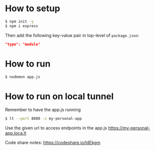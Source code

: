 # How to setup

```bash
$ npm init -y
$ npm i express
```

Then add the following key-value pair in top-level of `package.json`:

```json
"type": "module"
```

# How to run

```bash
$ nodemon app.js
```

# How to run on local tunnel
Remember to have the app.js running

```bash
$ lt --port 8080 -s my-personal-app
```

Use the given url to access endpoints in the app.js
https://my-personal-app.loca.lt

Code share notes:
https://codeshare.io/ldEkgm

